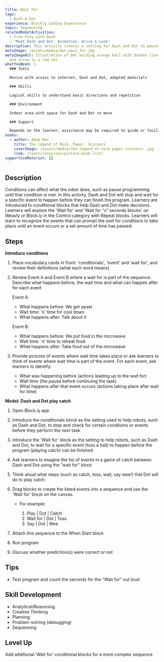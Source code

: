 ```yaml
---
title: Wait For
tags:
  - Dash & Dot
experience: Blockly Coding Experience
topic: Sequencing
relatedRobotActivities:
  - Free Play with Dash
  - "Meet Dash and Dot: Animation, Drive & Look"
description: This activity creates a setting for Dash and Dot to pause.
metaImage: /assets/media/dot_wait_for.jpg
metaImageAlt: Illustration of Dot holding orange ball with dashed line to clock
  and arrow to a red net
whatYouNeed: |-
  ### Tools

  Device with access to internet, Dash and Dot, adapted materials

  ### Skills

  Logical skills to understand basic directions and repetition

  ### Environment

  Indoor area with space for Dash and Dot to move

  ### Support

  Depends on the learner, assistance may be required to guide or facilitate
books:
  - author: Adam Rex
    title: The Legend of Rock, Paper, Scissors
    coverImage: /assets/media/the-legend-of-rock-paper-scissors-.jpg
    link: /learn/resources/picture-book-list/
supportiveMaterial: []
---
```

## Description

Conditions can affect what the robot does, such as pause programming until that condition is met. In this activity, Dash and Dot will stop and wait for a specific event to happen before they can finish the program. Learners are introduced to conditional blocks that help Dash and Dot make decisions.  Learners will explore the 'Wait for' and 'Wait for “x” seconds blocks' on Weavly or Block.ly in the Control category with Repeat blocks. Learners will learn to recognize the events that can prompt the wait for conditions to take place until an event occurs or a set amount of time has passed.

## Steps

**Introduce conditions**

1. Place vocabulary cards in front: 'conditionals', 'event' and 'wait for', and review their definitions (what each word means)
2. Review Event A and Event B where a wait for is part of the sequence. Describe what happens before, the wait time and what can happen after for each event

   Event A: 

   * What happens before: We get upset
   * Wait time: 'x' time for cool down
   * What happens after: Talk about it 

   Event B: 

   * What happens before: We put food in the microwave
   * Wait time: 'x' time to reheat food
   * What happens after: Take food out of the microwave
3. Provide pictures of events where wait time takes place or ask learners to think of events where wait time is part of the event. For each event, ask learners to identify:

   * What was happening before (actions leading up to the wait for)
   * Wait time (the pause before continuing the task)
   * What happens after that event occurs (actions taking place after wait for time)

**Model: Dash and Dot play catch** 

1. Open Block.ly app 
2. Introduce the conditionals block as the setting used to help robots, such as Dash and Dot, to stop and check for certain conditions or events before they perform the next task
3. Introduce the 'Wait for' block as the setting to help robots, such as Dash and Dot, to wait for a specific event (toss a ball) to happen before the program (playing catch) can be finished
4. Ask learners to imagine the list of events in a game of catch between Dash and Dot using the "wait for" block
5. Think aloud what steps (such as catch, toss, wait, say wee!) that Dot will do to play catch. 
6. Drag blocks to create the listed events into a sequence and use the 'Wait for' block on the canvas.

   * For example: 

     1. Play | Dot | Catch
     2. Wait for | Dot | Toss
     3. Say | Dot | Wee
7. Attach this sequence to the When Start block
8. Run program
9. Discuss whether prediction(s) were correct or not

## Tips

* Test program and count the seconds for the "Wait for" out loud

## Skill Development

* Analytical/Reasoning 
* Creative Thinking 
* Planning
* Problem-solving (debugging)
* Sequencing

## Level Up

Add additional 'Wait for' conditional blocks for a more complex sequence
